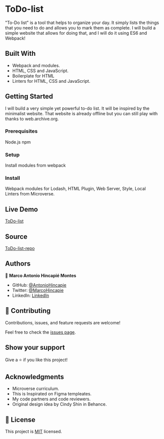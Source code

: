 # ToDo-list

"To-Do list" is a tool that helps to organize your day. It simply lists the things that you need to do and allows you to mark them as complete. I will build a simple website that allows for doing that, and I will do it using ES6 and Webpack!

## Built With

- Webpack and modules.
- HTML, CSS and JavaScript.
- Boilerplate for HTML
- Linters for HTML, CSS and JavaScript.

## Getting Started

I will build a very simple yet powerful to-do list. It will be inspired by the minimalist website. That website is already offline but you can still play with thanks to web.archive.org.

### Prerequisites

Node.js
npm

### Setup

Install modules from webpack

### Install

Webpack modules for Lodash, HTML Plugin, Web Server, Style, Local Linters from Microverse.

## Live Demo

[ToDo-list](https://antoniohincapie.github.io/ToDo-list/)

## Source

[ToDo-list-repo](https://github.com/AntonioHincapie/ToDo-list)

## Authors

👤 **Marco Antonio Hincapié Montes**

- GitHub: [@AntonioHincapie](https://github.com/AntonioHincapie)
- Twitter: [@MarcoHincapie](https://twitter.com/MarcoHincapie)
- LinkedIn: [LinkedIn](https://www.linkedin.com/in/marco-hincapi%C3%A9-7a76751a3/)

## 🤝 Contributing

Contributions, issues, and feature requests are welcome!

Feel free to check the [issues page](../../issues/).

## Show your support

Give a ⭐️ if you like this project!

## Acknowledgments

- Microverse curriculum.
- This is Inspirated on Figma templeates.
- My code partners and code reviewers.
- Original design idea by Cindy Shin in Behance.

## 📝 License

This project is [MIT](./LICENSE) licensed.
